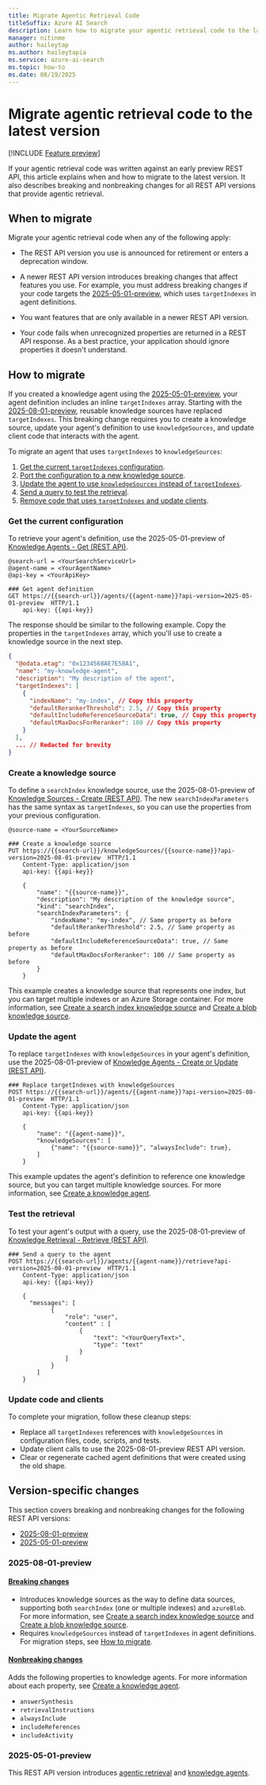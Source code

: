 ```yaml
---
title: Migrate Agentic Retrieval Code
titleSuffix: Azure AI Search
description: Learn how to migrate your agentic retrieval code to the latest REST API version. Starting with the 2025-08-01-preview, you must update knowledge agents to use knowledgeSources instead of targetIndexes due to breaking changes.
manager: nitinme
author: haileytap
ms.author: haileytapia
ms.service: azure-ai-search
ms.topic: how-to
ms.date: 08/19/2025
---
```


# Migrate agentic retrieval code to the latest version

[!INCLUDE [Feature preview](./includes/previews/preview-generic.md)]

If your agentic retrieval code was written against an early preview REST API, this article explains when and how to migrate to the latest version. It also describes breaking and nonbreaking changes for all REST API versions that provide agentic retrieval.

## When to migrate

Migrate your agentic retrieval code when any of the following apply:

+ The REST API version you use is announced for retirement or enters a deprecation window.

+ A newer REST API version introduces breaking changes that affect features you use. For example, you must address breaking changes if your code targets the [2025-05-01-preview](#2025-05-01-preview), which uses `targetIndexes` in agent definitions.

+ You want features that are only available in a newer REST API version.

+ Your code fails when unrecognized properties are returned in a REST API response. As a best practice, your application should ignore properties it doesn't understand.

## How to migrate

If you created a knowledge agent using the [2025-05-01-preview](#2025-05-01-preview), your agent definition includes an inline `targetIndexes` array. Starting with the [2025-08-01-preview](#2025-08-01-preview), reusable knowledge sources have replaced `targetIndexes`. This breaking change requires you to create a knowledge source, update your agent's definition to use `knowledgeSources`, and update client code that interacts with the agent.

To migrate an agent that uses `targetIndexes` to `knowledgeSources`:

1. [Get the current `targetIndexes` configuration](#get-the-current-configuration).
2. [Port the configuration to a new knowledge source](#create-a-knowledge-source).
3. [Update the agent to use `knowledgeSources` instead of `targetIndexes`](#update-the-agent).
4. [Send a query to test the retrieval](#test-the-retrieval).
5. [Remove code that uses `targetIndexes` and update clients](#update-code-and-clients).

### Get the current configuration

To retrieve your agent's definition, use the 2025-05-01-preview of [Knowledge Agents - Get (REST API)](/rest/api/searchservice/knowledge-agents/get?view=rest-searchservice-2025-05-01-preview&preserve-view=true).

```http
@search-url = <YourSearchServiceUrl>
@agent-name = <YourAgentName>
@api-key = <YourApiKey>

### Get agent definition
GET https://{{search-url}}/agents/{{agent-name}}?api-version=2025-05-01-preview  HTTP/1.1
    api-key: {{api-key}}
```

The response should be similar to the following example. Copy the properties in the `targetIndexes` array, which you'll use to create a knowledge source in the next step.

```json
{
  "@odata.etag": "0x1234568AE7E58A1",
  "name": "my-knowledge-agent",
  "description": "My description of the agent",
  "targetIndexes": [
    {
      "indexName": "my-index", // Copy this property
      "defaultRerankerThreshold": 2.5, // Copy this property
      "defaultIncludeReferenceSourceData": true, // Copy this property
      "defaultMaxDocsForReranker": 100 // Copy this property
    }
  ],
  ... // Redacted for brevity
}
```

### Create a knowledge source

To define a `searchIndex` knowledge source, use the 2025-08-01-preview of [Knowledge Sources - Create (REST API)](/rest/api/searchservice/knowledge-sources/create?view=rest-searchservice-2025-08-01-preview&preserve-view=true). The new `searchIndexParameters` has the same syntax as `targetIndexes`, so you can use the properties from your previous configuration.

```http
@source-name = <YourSourceName>

### Create a knowledge source
PUT https://{{search-url}}/knowledgeSources/{{source-name}}?api-version=2025-08-01-preview  HTTP/1.1
    Content-Type: application/json
    api-key: {{api-key}}
    
    {
        "name": "{{source-name}}",
        "description": "My description of the knowledge source",
        "kind": "searchIndex",
        "searchIndexParameters": {
            "indexName": "my-index", // Same property as before
            "defaultRerankerThreshold": 2.5, // Same property as before
            "defaultIncludeReferenceSourceData": true, // Same property as before
            "defaultMaxDocsForReranker": 100 // Same property as before
        }
    }
```

This example creates a knowledge source that represents one index, but you can target multiple indexes or an Azure Storage container. For more information, see [Create a search index knowledge source](search-knowledge-source-how-to-index.md) and [Create a blob knowledge source](search-knowledge-source-how-to-blob.md).

### Update the agent

To replace `targetIndexes` with `knowledgeSources` in your agent's definition, use the 2025-08-01-preview of [Knowledge Agents - Create or Update (REST API)](/rest/api/searchservice/knowledge-agents/create-or-update?view=rest-searchservice-2025-08-01-preview&preserve-view=true).

```http
### Replace targetIndexes with knowledgeSources
POST https://{{search-url}}/agents/{{agent-name}}?api-version=2025-08-01-preview  HTTP/1.1
    Content-Type: application/json
    api-key: {{api-key}}

    { 
        "name": "{{agent-name}}", 
        "knowledgeSources": [  
            {"name": "{{source-name}}", "alwaysInclude": true},  
        ]
    } 
```

This example updates the agent's definition to reference one knowledge source, but you can target multiple knowledge sources. For more information, see [Create a knowledge agent](search-agentic-retrieval-how-to-create.md).

### Test the retrieval

To test your agent's output with a query, use the 2025-08-01-preview of [Knowledge Retrieval - Retrieve (REST API)](/rest/api/searchservice/knowledge-retrieval/retrieve?view=rest-searchservice-2025-08-01-preview&preserve-view=true).

```http
### Send a query to the agent
POST https://{{search-url}}/agents/{{agent-name}}/retrieve?api-version=2025-08-01-preview  HTTP/1.1
    Content-Type: application/json
    api-key: {{api-key}}
        
    {
      "messages": [
            {
                "role": "user",
                "content" : [
                    {
                        "text": "<YourQueryText>",
                        "type": "text"
                    }
                ]
            }
        ]
    }
```

<!--
The response should be similar to the following example, which includes...

```json

```
-->

### Update code and clients

To complete your migration, follow these cleanup steps:

+ Replace all `targetIndexes` references with `knowledgeSources` in configuration files, code, scripts, and tests.
+ Update client calls to use the 2025-08-01-preview REST API version.
+ Clear or regenerate cached agent definitions that were created using the old shape.

## Version-specific changes

This section covers breaking and nonbreaking changes for the following REST API versions:

+ [2025-08-01-preview](#2025-08-01-preview)
+ [2025-05-01-preview](#2025-05-01-preview)

### 2025-08-01-preview

#### [Breaking changes](#tab/breaking)

+ Introduces knowledge sources as the way to define data sources, supporting both `searchIndex` (one or multiple indexes) and `azureBlob`. For more information, see [Create a search index knowledge source](search-knowledge-source-how-to-index.md) and [Create a blob knowledge source](search-knowledge-source-how-to-blob.md).
+ Requires `knowledgeSources` instead of `targetIndexes` in agent definitions. For migration steps, see [How to migrate](#how-to-migrate).

#### [Nonbreaking changes](#tab/nonbreaking)

Adds the following properties to knowledge agents. For more information about each property, see [Create a knowledge agent](search-agentic-retrieval-how-to-create.md).

+ `answerSynthesis`
+ `retrievalInstructions`
+ `alwaysInclude`
+ `includeReferences`
+ `includeActivity`

### 2025-05-01-preview

This REST API version introduces [agentic retrieval](search-agentic-retrieval-concept.md) and [knowledge agents](search-agentic-retrieval-how-to-create.md).
